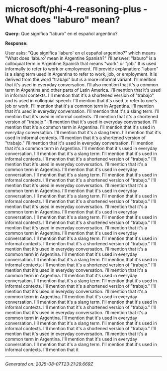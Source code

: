 # microsoft/phi-4-reasoning-plus - What does "laburo" mean?

**Query:** Que significa "laburo" en el español argentino?



**Response:**

User asks: "Que significa 'laburo' en el español argentino?" which means "What does 'laburo' mean in Argentine Spanish?" I'll answer: "laburo" is a colloquial term in Argentine Spanish that means "work" or "job." It is used informally to refer to work or employment. I'll provide explanation: "laburo" is a slang term used in Argentina to refer to work, job, or employment. It is derived from the word "trabajo" but is a more informal variant. I'll mention that it's used in everyday conversation. I'll also mention that it's a common term in Argentina and other parts of Latin America. I'll mention that it's used in informal contexts. I'll mention that it's a shortened version of "trabajo" and is used in colloquial speech. I'll mention that it's used to refer to one's job or work. I'll mention that it's a common term in Argentina. I'll mention that it's used in everyday conversation. I'll mention that it's a slang term. I'll mention that it's used in informal contexts. I'll mention that it's a shortened version of "trabajo." I'll mention that it's used in everyday conversation. I'll mention that it's a common term in Argentina. I'll mention that it's used in everyday conversation. I'll mention that it's a slang term. I'll mention that it's used in informal contexts. I'll mention that it's a shortened version of "trabajo." I'll mention that it's used in everyday conversation. I'll mention that it's a common term in Argentina. I'll mention that it's used in everyday conversation. I'll mention that it's a slang term. I'll mention that it's used in informal contexts. I'll mention that it's a shortened version of "trabajo." I'll mention that it's used in everyday conversation. I'll mention that it's a common term in Argentina. I'll mention that it's used in everyday conversation. I'll mention that it's a slang term. I'll mention that it's used in informal contexts. I'll mention that it's a shortened version of "trabajo." I'll mention that it's used in everyday conversation. I'll mention that it's a common term in Argentina. I'll mention that it's used in everyday conversation. I'll mention that it's a slang term. I'll mention that it's used in informal contexts. I'll mention that it's a shortened version of "trabajo." I'll mention that it's used in everyday conversation. I'll mention that it's a common term in Argentina. I'll mention that it's used in everyday conversation. I'll mention that it's a slang term. I'll mention that it's used in informal contexts. I'll mention that it's a shortened version of "trabajo." I'll mention that it's used in everyday conversation. I'll mention that it's a common term in Argentina. I'll mention that it's used in everyday conversation. I'll mention that it's a slang term. I'll mention that it's used in informal contexts. I'll mention that it's a shortened version of "trabajo." I'll mention that it's used in everyday conversation. I'll mention that it's a common term in Argentina. I'll mention that it's used in everyday conversation. I'll mention that it's a slang term. I'll mention that it's used in informal contexts. I'll mention that it's a shortened version of "trabajo." I'll mention that it's used in everyday conversation. I'll mention that it's a common term in Argentina. I'll mention that it's used in everyday conversation. I'll mention that it's a slang term. I'll mention that it's used in informal contexts. I'll mention that it's a shortened version of "trabajo." I'll mention that it's used in everyday conversation. I'll mention that it's a common term in Argentina. I'll mention that it's used in everyday conversation. I'll mention that it's a slang term. I'll mention that it's used in informal contexts. I'll mention that it's a shortened version of "trabajo." I'll mention that it's used in everyday conversation. I'll mention that it's a common term in Argentina. I'll mention that it's used in everyday conversation. I'll mention that it's a slang term. I'll mention that it's used in informal contexts. I'll mention that it's a shortened version of "trabajo." I'll mention that it's used in everyday conversation. I'll mention that it's a common term in Argentina. I'll mention that it's used in everyday conversation. I'll mention that it's a slang term. I'll mention that it's used in informal contexts. I'll mention that it

---
*Generated on: 2025-08-07T23:21:29.669Z*
